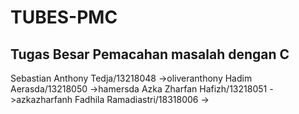 # TUBES-PMC
Tugas Besar Pemacahan masalah dengan C
--------------------------------------------------
Sebastian Anthony Tedja/13218048  ->oliveranthony
Hadim Aerasda/13218050            ->hamersda
Azka Zharfan Hafizh/13218051      ->azkazharfanh
Fadhila Ramadiastri/18318006      ->

